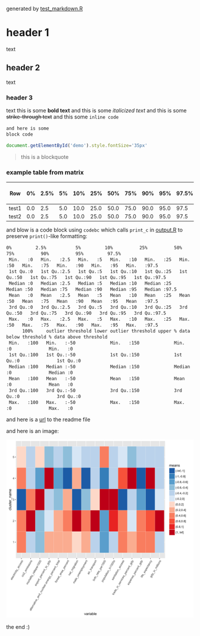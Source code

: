 generated by  [test_markdown.R](../tests/test_markdown.R)

# header 1
text
## header 2
text
### header 3
text
this is some **bold text** and this is some _italicized text_ and this is some ~~strike-through text~~ and this some `inline code`

```
and here is some
block code
```

```javascript
document.getElementById('demo').style.fontSize='35px'
```

> this is a blockquote

### example table from matrix
Row|0%|2.5%|5%|10%|25%|50%|75%|90%|95%|97.5%|100%|outlier threshold lower|outlier threshold upper|% data below threshold|% data above threshold
---|---|---|---|---|---|---|---|---|---|---|---|---|---|---|---
test1|0.0|2.5|5.0|10.0|25.0|50.0|75.0|90.0|95.0|97.5|100.0|-50.0|150.0|0.0|0.0
test2|0.0|2.5|5.0|10.0|25.0|50.0|75.0|90.0|95.0|97.5|100.0|-50.0|150.0|0.0|0.0

and blow is a code block using `codebc` which calls `print_c` in [output.R](./output.R) to preserve `print()`-like formatting:
```
0%         2.5%           5%         10%          25%          50%          75%          90%          95%         97.5%     
 Min.   :0   Min.   :2.5   Min.   :5   Min.   :10   Min.   :25   Min.   :50   Min.   :75   Min.   :90   Min.   :95   Min.   :97.5  
 1st Qu.:0   1st Qu.:2.5   1st Qu.:5   1st Qu.:10   1st Qu.:25   1st Qu.:50   1st Qu.:75   1st Qu.:90   1st Qu.:95   1st Qu.:97.5  
 Median :0   Median :2.5   Median :5   Median :10   Median :25   Median :50   Median :75   Median :90   Median :95   Median :97.5  
 Mean   :0   Mean   :2.5   Mean   :5   Mean   :10   Mean   :25   Mean   :50   Mean   :75   Mean   :90   Mean   :95   Mean   :97.5  
 3rd Qu.:0   3rd Qu.:2.5   3rd Qu.:5   3rd Qu.:10   3rd Qu.:25   3rd Qu.:50   3rd Qu.:75   3rd Qu.:90   3rd Qu.:95   3rd Qu.:97.5  
 Max.   :0   Max.   :2.5   Max.   :5   Max.   :10   Max.   :25   Max.   :50   Max.   :75   Max.   :90   Max.   :95   Max.   :97.5  
      100%     outlier threshold lower outlier threshold upper % data below threshold % data above threshold
 Min.   :100   Min.   :-50             Min.   :150             Min.   :0              Min.   :0             
 1st Qu.:100   1st Qu.:-50             1st Qu.:150             1st Qu.:0              1st Qu.:0             
 Median :100   Median :-50             Median :150             Median :0              Median :0             
 Mean   :100   Mean   :-50             Mean   :150             Mean   :0              Mean   :0             
 3rd Qu.:100   3rd Qu.:-50             3rd Qu.:150             3rd Qu.:0              3rd Qu.:0             
 Max.   :100   Max.   :-50             Max.   :150             Max.   :0              Max.   :0
```

and here is a [url](../README.md) to the readme file

and here is an image:

![the image](../readme/kmeans_5_clusters.png)

the end :)
